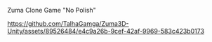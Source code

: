 Zuma Clone Game "No Polish"



https://github.com/TalhaGamga/Zuma3D-Unity/assets/89526484/e4c9a26b-9cef-42af-9969-583c423b0173

